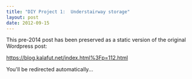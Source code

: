 ```yaml
---
title: "DIY Project 1:  Understairway storage"
layout: post
date: 2012-09-15
---
```


This pre-2014 post has been preserved as a static version of the original Wordpress post:

https://blog.kalafut.net/index.html%3Fp=112.html

You'll be redirected automatically...

<head>
  <meta http-equiv="refresh" content="5;url=https://blog.kalafut.net/index.html%3Fp=112.html">
</head>

